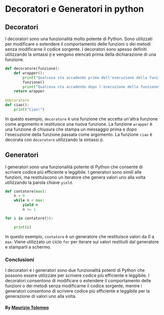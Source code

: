 # Decoratori e Generatori in python

## Decoratori

I decoratori sono una funzionalità molto potente di Python. Sono utilizzati per modificare o estendere il comportamento delle funzioni o dei metodi senza modificarne il codice sorgente. I decoratori sono spesso definiti utilizzando la sintassi `@` e vengono elencati prima della dichiarazione di una funzione.

```python
def decoratore(funzione):
    def wrapper():
        print("Qualcosa sta accadendo prima dell'esecuzione della funzione")
        funzione()
        print("Qualcosa sta accadendo dopo l'esecuzione della funzione")
    return wrapper
    
@decoratore
def ciao():
    print("Ciao!")
```

In questo esempio, `decoratore` è una funzione che accetta un'altra funzione come argomento e restituisce una nuova funzione. La funzione `wrapper` è una funzione di chiusura che stampa un messaggio prima e dopo l'esecuzione della funzione passata come argomento. La funzione `ciao` è decorata con `decoratore` utilizzando la sintassi `@`.

## Generatori

I generatori sono una funzionalità potente di Python che consente di scrivere codice più efficiente e leggibile. I generatori sono simili alle funzioni, ma restituiscono un iteratore che genera valori uno alla volta utilizzando la parola chiave `yield`.

```python
def contatore(max):
    n = 0
    while n < max:
        yield n
        n += 1

for i in contatore(5):

    print(i)
```

In questo esempio, `contatore` è un generatore che restituisce valori da 0 a `max`. Viene utilizzato un ciclo `for` per iterare sui valori restituiti dal generatore e stamparli a schermo.

### Conclusioni

I decoratori e i generatori sono due funzionalità potenti di Python che possono essere utilizzate per scrivere codice più efficiente e leggibile. I decoratori consentono di modificare o estendere il comportamento delle funzioni o dei metodi senza modificarne il codice sorgente, mentre i generatori consentono di scrivere codice più efficiente e leggibile per la generazione di valori uno alla volta.

#### By [Maurizio Tolomeo](https://github.com/moris88)
